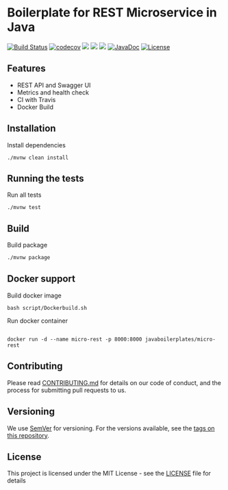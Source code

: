 # Boilerplate for REST Microservice in Java
[![Build Status](https://travis-ci.org/javaboilerplates/micro-rest.svg?branch=master)](https://travis-ci.org/javaboilerplates/micro-rest)
[![codecov](https://codecov.io/gh/javaboilerplates/micro-rest/branch/master/graph/badge.svg)](https://codecov.io/gh/javaboilerplates/micro-rest)
[![](https://sonarcloud.io/api/project_badges/measure?project=net.aikaka.javaboilerplates%3Amicro-rest&metric=alert_status)](https://sonarcloud.io/dashboard?id=net.aikaka.javaboilerplates%3Amicro-rest)
[![](https://sonarcloud.io/api/project_badges/measure?project=net.aikaka.javaboilerplates%3Amicro-rest&metric=sqale_rating)](https://sonarcloud.io/dashboard?id=net.aikaka.javaboilerplates%3Amicro-rest)
[![](https://images.microbadger.com/badges/image/javaboilerplates/micro-rest.svg)](https://microbadger.com/images/javaboilerplates/micro-rest)
[![JavaDoc](https://img.shields.io/badge/javadoc-API-blue.svg)](https://javaboilerplates-micro-rest.aikaka.net/)
[![License](https://img.shields.io/badge/license-MIT-blue.svg)](https://github.com/javaboilerplates/micro-rest/blob/master/LICENSE)
## Features
- REST API and Swagger UI
- Metrics and health check
- CI with Travis
- Docker Build

## Installation
Install dependencies

```
./mvnw clean install

```

## Running the tests

Run all tests

```
./mvnw test
```

## Build

Build package
``` bash
./mvnw package
```

## Docker support 

Build docker image

```
bash script/Dockerbuild.sh
```

Run docker container

```

docker run -d --name micro-rest -p 8000:8000 javaboilerplates/micro-rest
```
## Contributing

Please read [CONTRIBUTING.md](CONTRIBUTING.md) for details on our code of conduct, and the process for submitting pull requests to us.

## Versioning

We use [SemVer](http://semver.org/) for versioning. For the versions available, see the [tags on this repository](https://github.com/micro-rest/tags). 

## License

This project is licensed under the MIT License - see the [LICENSE](LICENSE) file for details

